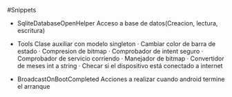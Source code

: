 #Snippets

- SqliteDatabaseOpenHelper
  Acceso a base de datos(Creacion, lectura, escritura)

- Tools
  Clase auxiliar con modelo singleton
  · Cambiar color de barra de estado
  · Compresion de bitmap
  · Comprobador de intent seguro
  · Comprobador de servicio corriendo
  · Manejador de bitmap
  · Convertidor de meses int a string
  · Checar si el dispositivo está conectado a internet

- BroadcastOnBootCompleted
  Acciones a realizar cuando android termine el arranque

